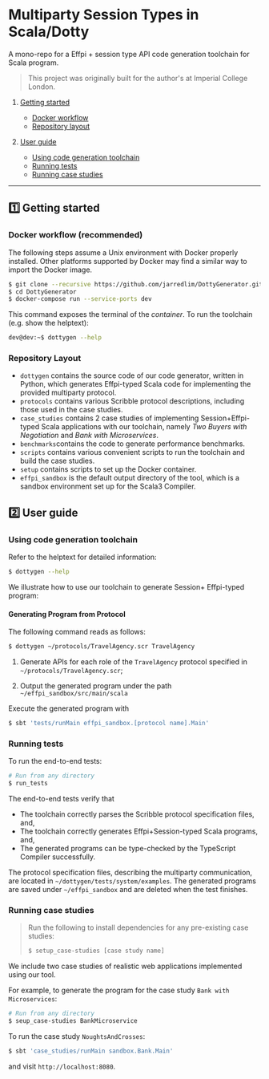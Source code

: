 # Multiparty Session Types in Scala/Dotty 
A mono-repo for a Effpi + session type API code generation toolchain for Scala program.

> This project was originally built for the author's
> at Imperial College London.

1. [Getting started](#getting-started)

    * [Docker workflow](#docker)
    * [Repository layout](#layout)

1. [User guide](#user-guide)

    * [Using code generation toolchain](#usage)
    * [Running tests](#tests)
    * [Running case studies](#case-studies)

---

## <a name="getting-started"></a> 1️⃣ Getting started

### <a name="docker"></a> Docker workflow (recommended)

The following steps assume a Unix environment with Docker
properly installed. Other platforms supported by Docker may find a similar
way to import the Docker image.

```bash
$ git clone --recursive https://github.com/jarredlim/DottyGenerator.git
$ cd DottyGenerator
$ docker-compose run --service-ports dev
```

This command exposes the terminal of the _container_.
To run the toolchain (e.g. show the helptext):

```bash
dev@dev:~$ dottygen --help
```

### <a name="layout"></a> Repository Layout
- `dottygen` contains the source code of our code generator, written in Python, which generates
  Effpi-typed Scala code for implementing the provided multiparty protocol.
- `protocols` contains various Scribble protocol descriptions, including those used in the case
  studies.
- `case_studies` contains 2 case studies of implementing Session+Effpi-typed Scala applications with our
  toolchain, namely _Two Buyers with Negotiation_ and _Bank with Microservices_.
- `benchmarks`contains the code to generate performance benchmarks.
- `scripts` contains various convenient scripts to run the toolchain and build the case studies.
- `setup` contains scripts to set up the Docker container.
- `effpi_sandbox` is the default output directory of the tool, which is a
sandbox environment set up for the Scala3 Compiler.

## <a name="user-guide"></a> 2️⃣ User guide

### <a name="usage"></a> Using code generation toolchain

Refer to the helptext for detailed information:

```bash
$ dottygen --help
```

We illustrate how to use our toolchain to generate Session+ Effpi-typed program:

#### __Generating Program from Protocol__

The following command reads as follows:

```bash
$ dottygen ~/protocols/TravelAgency.scr TravelAgency
```

1. Generate APIs for each role of the `TravelAgency`
protocol specified in `~/protocols/TravelAgency.scr`;

2. Output the generated program under the path `~/effpi_sandbox/src/main/scala`

Execute the generated program with 

```bash
$ sbt 'tests/runMain effpi_sandbox.[protocol name].Main'
```


### <a name="tests"></a> Running tests

To run the end-to-end tests:

```bash
# Run from any directory
$ run_tests
```

The end-to-end tests verify that

* The toolchain correctly parses the Scribble protocol specification files, and,
* The toolchain correctly generates Effpi+Session-typed Scala programs, and,
* The generated programs can be type-checked by the TypeScript Compiler successfully.

The protocol specification files, describing the multiparty communication, are
located in `~/dottygen/tests/system/examples`.
The generated programs are saved under `~/effpi_sandbox` and are deleted when the test
finishes.

### <a name="case-studies"></a> Running case studies

> Run the following to install dependencies for
> any pre-existing case studies:
>
> ```bash
> $ setup_case-studies [case study name]
> ```

We include two case studies of realistic
web applications implemented using our tool.

For example,
to generate the program for the case study `Bank with Microservices`:

```bash
# Run from any directory
$ seup_case-studies BankMicroservice
```

To run the case study `NoughtsAndCrosses`:

```bash
$ sbt 'case_studies/runMain sandbox.Bank.Main'
```

and visit `http://localhost:8080`.